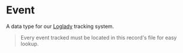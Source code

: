 # Event

A data type for our [Loglady](https://loglady.skypicker.com/api-docs/) tracking system.

> Every event tracked must be located in this record's file for easy lookup.
